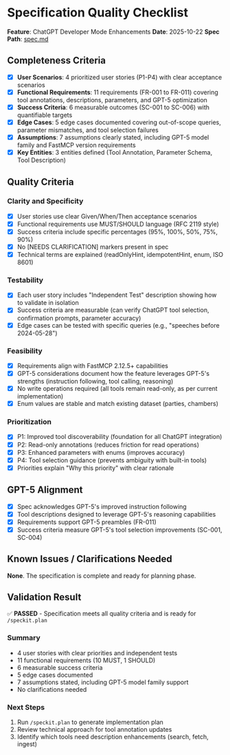 # Specification Quality Checklist

**Feature**: ChatGPT Developer Mode Enhancements
**Date**: 2025-10-22
**Spec Path**: [spec.md](../spec.md)

## Completeness Criteria

- [x] **User Scenarios**: 4 prioritized user stories (P1-P4) with clear acceptance scenarios
- [x] **Functional Requirements**: 11 requirements (FR-001 to FR-011) covering tool annotations, descriptions, parameters, and GPT-5 optimization
- [x] **Success Criteria**: 6 measurable outcomes (SC-001 to SC-006) with quantifiable targets
- [x] **Edge Cases**: 5 edge cases documented covering out-of-scope queries, parameter mismatches, and tool selection failures
- [x] **Assumptions**: 7 assumptions clearly stated, including GPT-5 model family and FastMCP version requirements
- [x] **Key Entities**: 3 entities defined (Tool Annotation, Parameter Schema, Tool Description)

## Quality Criteria

### Clarity and Specificity
- [x] User stories use clear Given/When/Then acceptance scenarios
- [x] Functional requirements use MUST/SHOULD language (RFC 2119 style)
- [x] Success criteria include specific percentages (95%, 100%, 50%, 75%, 90%)
- [x] No [NEEDS CLARIFICATION] markers present in spec
- [x] Technical terms are explained (readOnlyHint, idempotentHint, enum, ISO 8601)

### Testability
- [x] Each user story includes "Independent Test" description showing how to validate in isolation
- [x] Success criteria are measurable (can verify ChatGPT tool selection, confirmation prompts, parameter accuracy)
- [x] Edge cases can be tested with specific queries (e.g., "speeches before 2024-05-28")

### Feasibility
- [x] Requirements align with FastMCP 2.12.5+ capabilities
- [x] GPT-5 considerations document how the feature leverages GPT-5's strengths (instruction following, tool calling, reasoning)
- [x] No write operations required (all tools remain read-only, as per current implementation)
- [x] Enum values are stable and match existing dataset (parties, chambers)

### Prioritization
- [x] P1: Improved tool discoverability (foundation for all ChatGPT integration)
- [x] P2: Read-only annotations (reduces friction for read operations)
- [x] P3: Enhanced parameters with enums (improves accuracy)
- [x] P4: Tool selection guidance (prevents ambiguity with built-in tools)
- [x] Priorities explain "Why this priority" with clear rationale

## GPT-5 Alignment

- [x] Spec acknowledges GPT-5's improved instruction following
- [x] Tool descriptions designed to leverage GPT-5's reasoning capabilities
- [x] Requirements support GPT-5 preambles (FR-011)
- [x] Success criteria measure GPT-5's tool selection improvements (SC-001, SC-004)

## Known Issues / Clarifications Needed

**None**. The specification is complete and ready for planning phase.

## Validation Result

✅ **PASSED** - Specification meets all quality criteria and is ready for `/speckit.plan`

### Summary
- 4 user stories with clear priorities and independent tests
- 11 functional requirements (10 MUST, 1 SHOULD)
- 6 measurable success criteria
- 5 edge cases documented
- 7 assumptions stated, including GPT-5 model family support
- No clarifications needed

### Next Steps
1. Run `/speckit.plan` to generate implementation plan
2. Review technical approach for tool annotation updates
3. Identify which tools need description enhancements (search, fetch, ingest)
